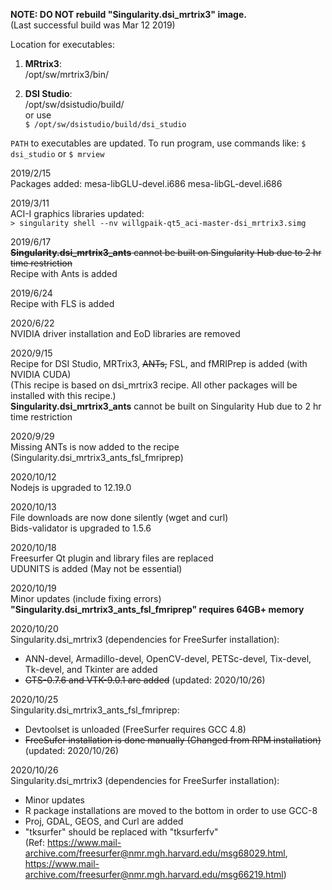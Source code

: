 **NOTE: DO NOT rebuild "Singularity.dsi_mrtrix3" image.**  
(Last successful build was Mar 12 2019)

Location for executables:  
1) **MRtrix3**:  
/opt/sw/mrtrix3/bin/  

2) **DSI Studio**:  
/opt/sw/dsistudio/build/  
or use  
`$ /opt/sw/dsistudio/build/dsi_studio`  

`PATH` to executables are updated. To run program, use commands like: `$ dsi_studio` or `$ mrview`

2019/2/15  
Packages added: mesa-libGLU-devel.i686 mesa-libGL-devel.i686

2019/3/11  
ACI-I graphics libraries updated:  
`> singularity shell --nv willgpaik-qt5_aci-master-dsi_mrtrix3.simg`

2019/6/17  
~~**Singularity.dsi_mrtrix3_ants** cannot be built on Singularity Hub due to 2 hr time restriction~~  
Recipe with Ants is added

2019/6/24  
Recipe with FLS is added

2020/6/22  
NVIDIA driver installation and EoD libraries are removed  

2020/9/15  
Recipe for DSI Studio, MRTrix3, ~~ANTs,~~ FSL, and fMRIPrep is added (with NVIDIA CUDA)  
(This recipe is based on dsi_mrtrix3 recipe. All other packages will be installed with this recipe.)  
**Singularity.dsi_mrtrix3_ants** cannot be built on Singularity Hub due to 2 hr time restriction

2020/9/29  
Missing ANTs is now added to the recipe (Singularity.dsi_mrtrix3_ants_fsl_fmriprep)

2020/10/12  
Nodejs is upgraded to 12.19.0

2020/10/13  
File downloads are now done silently (wget and curl)  
Bids-validator is upgraded to 1.5.6

2020/10/18  
Freesurfer Qt plugin and library files are replaced  
UDUNITS is added (May not be essential)

2020/10/19  
Minor updates (include fixing errors)  
**"Singularity.dsi_mrtrix3_ants_fsl_fmriprep" requires 64GB+ memory**

2020/10/20  
Singularity.dsi_mrtrix3 (dependencies for FreeSurfer installation):
- ANN-devel, Armadillo-devel, OpenCV-devel, PETSc-devel, Tix-devel, Tk-devel, and Tkinter are added  
- ~~GTS-0.7.6 and VTK-9.0.1 are added~~ (updated: 2020/10/26)

2020/10/25  
Singularity.dsi_mrtrix3_ants_fsl_fmriprep:  
- Devtoolset is unloaded (FreeSurfer requires GCC 4.8)
- ~~FreeSufer installation is done manually (Changed from RPM installation)~~ (updated: 2020/10/26)

2020/10/26  
Singularity.dsi_mrtrix3 (dependencies for FreeSurfer installation):
- Minor updates
- R package installations are moved to the bottom in order to use GCC-8
- Proj, GDAL, GEOS, and Curl are added
- "tksurfer" should be replaced with "tksurferfv"  
(Ref: https://www.mail-archive.com/freesurfer@nmr.mgh.harvard.edu/msg68029.html,  
https://www.mail-archive.com/freesurfer@nmr.mgh.harvard.edu/msg66219.html)
